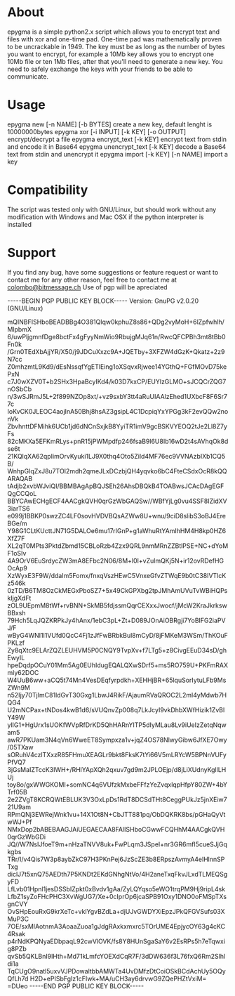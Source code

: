About
======

epygma is a simple python2.x script which allows you to encrypt text and files with xor and one-time pad. One-time pad was mathematically proven to be uncrackable in 1949. The key must be as long as the number of bytes you want to encrypt, for example a 10Mb key allows you to encrypt one 10Mb file or ten 1Mb files, after that you'll need to generate a new key. You need to safely exchange the keys with your friends to be able to communicate.

Usage
======
epygma new [-n NAME] [-b BYTES]             create a new key, default lenght is 10000000bytes
epygma xor [-i INPUT] [-k KEY] [-o OUTPUT]  encrypt/decrypt a file
epygma encrypt_text [-k KEY]                encrypt text from stdin and encode it in Base64
epygma unencrypt_text [-k KEY]              decode a Base64 text from stdin and unencrypt it
epygma import [-k KEY] [-n NAME]            import a key

Compatibility
======
The script was tested only with GNU/Linux, but should work without any modification with Windows and Mac OSX if the python interpreter is installed

Support
======
If you find any bug, have some suggestions or feature request or want to contact me for any other reason, feel free to contact me at colombo@bitmessage.ch
Use of pgp will be apreciated


-----BEGIN PGP PUBLIC KEY BLOCK-----
Version: GnuPG v2.0.20 (GNU/Linux)

mQINBFISHboBEADBBg4O381Qlqw0kphuZ8s86+QDg2vyMoH+6lZpfwhlh/MlpbmX
6/uwPljgmnfDge8bctFx4gFyyNmWio9RbujgMJq61n/RwcQFCPBh3mt8tBb0Fn0k
/Grn0TEdXbAjjYR/X50/j9JDCuXxzc9A+JQETby+3XFZW4dGzK+Qkatz+2z9N7cc
Z0mhzmtL9Kd9/dEsNssqfYgETlEing1oXSqvxRjwee14YGthQ+FGfMOvD75kePxN
c7J0wXZV0T+b2SHx3HpaBcyIKd4/k03D7kxCP/EUYlzGLMO+sJCQCrZQG7nOSbCb
n/3wSJRmJ5L+2f899NZOp8xt/+vz9sxbY3tt4aRuUIAAlzEhed1UXbcF8F6Sr77c
IoKvCK0JLEOC4aojInA50Bhj8hsAZ3gsipL4C1DcpiqYxYPGg3kF2evQQw2nonVk
ZbvhnttDFMihk6UCb1jd6dNCnSxjkB8YyiTR1imV9gcBSKVYEOQ2tJe2Ll8Z7yFs
82cMKXa5EFKmRLys+pnR15jPWMpdfp246fsaB9l6U8Ib16wD2t4sAVhqOk8dse6t
21KQlqXA62qpIimOrvKyuki1LJ9X0thq4Oto5Zild4MF76ec9VVNAzbIXb1CQ5B/
WnhpGIqZxJ8u7TOI2mdh2qmeJLxDCzbjQH4yqvko6bC4FteCSdxOcR8kQQARAQAB
tAdjb2xvbWJviQI/BBMBAgApBQJSEh26AhsDBQkB4TOABwsJCAcDAgEGFQgCCQoL
BBYCAwECHgECF4AACgkQVH0qrGzWbGAQSw//WBfYjLg0vu4SSF8IZidXV3iarTS6
e099j1BBKP0swzZC4LF0sovHVDVBQsAZWw8U+wnu/9ciD8slibS3oBJ4EreBGe/m
Y98G1CLtKUcttJN71G5DALOe6mu17rIGnP+g1aWhuRtYAmIhHM4H8kp0HZ6XfZ7F
XL2qT0MPts3PktdZbmd15CBLoRzb4Zzx9QRL9nmMRnZZBtlPSE+NC+dYoMF1oSIv
4A9OrV6EuSrdycZW3mA8EFbc2N06/8M+l0I+vZulmQKj5N+ir12ovRDefHGOcAp9
XzWyxE3F9W/ddaIm5Fomx/fnxqVszHEwC5VnxeGfvZTWqE9b0tC38IVTlcKz546k
0zTD/B6TM8OzCkMEGxPboSZ7+5x49CkGPXbg2tpJMhAmUVuTvWBiHQPskIjgXdFt
zOL9UEpmM8tWf+rvBNN+SkMB5fdjssmQqrCEXxxJwocf/jMcW2KraJkrkswBBxsh
79Hch5LqJQZKRPkJy4hAnx/1ebC3pL+Zt+D089JOnAiOBRgji7YoBIFG2iaPVJ/F
wByG4WNI1l1VUfd0QcC4Fj1zJfFwBRbkBul8mCyD/8jFMKeM3WSm/ThKOuFPKLzf
Zy8qXtc9ELArZQZLEUHVM5P0CNQY9TvpXv+f7LTg5+z8CivgEEuD34sD/ghEwyIL
hpeDqdpOCuY01Mm5Ag0EUhIdugEQALQXwSDrf5+ms5RO759U+PKFmRAXmly62DOC
W4UuB6ww+aCQ5t74Mn4VesDEqfyrpdkh+XEHHjBR+65lquSorIytuLFb9MsZWn9M
n52Ijy70TjImC81ldGvT30Gxg1LbwJ4RikF/AjaumRVaQROC2L2ml4yMdwb7HQG4
U2mNCPax+tNDos4kwB1d6/sVUQnvZp008q7LkJcyI9vkDhbXWfHizik1ZvBlY49W
ylIG1+HgUrx1sUOKfWVpRfDrKD5QhHARnYITP5dIyMLau8Lv9iUeIzZetqNqwam5
awR7PKUam3N4qVn6WweET8Sympxza1v+jqZ4OS78NlwyGibw6JfXE7Owy/05TXaw
sORuhV4czlTXxzR85FHmuXEAGLr9bkt8FksK7tYi66V5mLRYcW5BPNnVUFyPfVQ7
3jGsMaIZTccK3IWH+/RHlYApXQh2qxuv7gd9m2JPLOEjp/d8jLiXUdnyKgllLHUj
toy8o/gxWWGKOMI+somNC4q6VUfzkMxbeFFfzYeZvqxlqpHfpY80ZW+4bYTrf05B
2e2ZVgT8KCRQWtEBLUK3V3OxLpDs1RdT8DCSdTHt8CeggPUkJz5jnXEiw721U9am
RPmQNj3EWRejWnk1vu+14X1Ot8N+CbJTT881pq/ObDQKRK8bs/pGHaQyVtwWJ+Pf
NMxDop2bABEBAAGJAiUEGAECAA8FAlISHboCGwwFCQHhM4AACgkQVH0qrGzWbGDi
JQ//W7NsIJfoeT9m+nHzaTNVV8uk+FwPLqm3JSpeI+nr3GR6mfI5cueSJjGqkgbs
TRr/I/v4Qis7W3p8aybZkC97H3PKnPej6JzScZE3b8ERpszAvmyA4elHlnnSPTxg
diclJ7t5xnQ75AEDth7P5KNDt2EKdGNhgNtVo/4H2aneTxqFkvJLxdTLMEQSgyFD
LfLvb01Hpnl1jesDSSbIZpkt0xBvdv1gAa/ZyLQYqso5eWO1trqPM9Hj9ripL4sk
LfbZ1syZoFHcPHC3XvWgUG7/Xe+0cIprOp6jcaSPB91Oxy1DNO0oFMSpTXsgnCVY
OvSHpEouRxG9krXeTc+vklYgvBZdLa+djUJvGWDYXiEpzJPkQFGVSufs03XMuP3C
7OE/sxMlAotnmA3AoaaZuoa1gJdgRAxkxmxrc5TOrUME4EpjycOY63g4cKC4Rsak
p4rNdKPQNyaEDbpaqL92cwVlOVK/fs8Y8HUnSgaSaY6v2EsRPs5h7eTqwxig8PZb
qvSb5QKLBnI9lHth+Md71kLmfcYOEXdCqR7F/3dDW636f3L76fxQ6Rm2Slhldi1a
TqCUgO9natl5uxvVJPDowaltbbAMWTa4UvDMfzDtCoiOSkBCdAchUy5OQyQfLh7d
H2D+ePISbFgIz1cFIwk+MA/uCH3ay6drvwG9ZQePHZtVxiM=
=DUeo
-----END PGP PUBLIC KEY BLOCK-----
